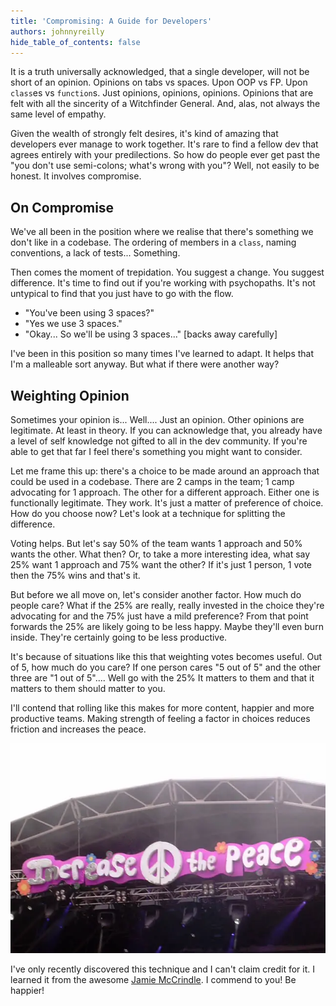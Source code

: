 ```yaml
---
title: 'Compromising: A Guide for Developers'
authors: johnnyreilly
hide_table_of_contents: false
---
```


It is a truth universally acknowledged, that a single developer, will not be short of an opinion. Opinions on tabs vs spaces. Upon OOP vs FP. Upon `class`es vs `function`s. Just opinions, opinions, opinions. Opinions that are felt with all the sincerity of a Witchfinder General. And, alas, not always the same level of empathy.

<!--truncate-->

Given the wealth of strongly felt desires, it's kind of amazing that developers ever manage to work together. It's rare to find a fellow dev that agrees entirely with your predilections. So how do people ever get past the "you don't use semi-colons; what's wrong with you"? Well, not easily to be honest. It involves compromise.

## On Compromise

We've all been in the position where we realise that there's something we don't like in a codebase. The ordering of members in a `class`, naming conventions, a lack of tests... Something.

Then comes the moment of trepidation. You suggest a change. You suggest difference. It's time to find out if you're working with psychopaths. It's not untypical to find that you just have to go with the flow.

- "You've been using 3 spaces?"
- "Yes we use 3 spaces."
- "Okay... So we'll be using 3 spaces..." [backs away carefully]

I've been in this position so many times I've learned to adapt. It helps that I'm a malleable sort anyway. But what if there were another way?

## Weighting Opinion

Sometimes your opinion is... Well.... Just an opinion. Other opinions are legitimate. At least in theory. If you can acknowledge that, you already have a level of self knowledge not gifted to all in the dev community. If you're able to get that far I feel there's something you might want to consider.

Let me frame this up: there's a choice to be made around an approach that could be used in a codebase. There are 2 camps in the team; 1 camp advocating for 1 approach. The other for a different approach. Either one is functionally legitimate. They work. It's just a matter of preference of choice. How do you choose now? Let's look at a technique for splitting the difference.

Voting helps. But let's say 50% of the team wants 1 approach and 50% wants the other. What then? Or, to take a more interesting idea, what say 25% want 1 approach and 75% want the other? If it's just 1 person, 1 vote then the 75% wins and that's it.

But before we all move on, let's consider another factor. How much do people care? What if the 25% are really, really invested in the choice they're advocating for and the 75% just have a mild preference? From that point forwards the 25% are likely going to be less happy. Maybe they'll even burn inside. They're certainly going to be less productive.

It's because of situations like this that weighting votes becomes useful. Out of 5, how much do you care? If one person cares "5 out of 5" and the other three are "1 out of 5".... Well go with the 25% It matters to them and that it matters to them should matter to you.

I'll contend that rolling like this makes for more content, happier and more productive teams. Making strength of feeling a factor in choices reduces friction and increases the peace.

![](Bestival_2008_Increase_the_Peace_banner.webp)

I've only recently discovered this technique and I can't claim credit for it. I learned it from the awesome [Jamie McCrindle](https://twitter.com/foldr). I commend to you! Be happier!
